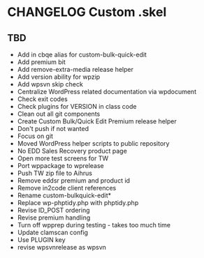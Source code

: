 # CHANGELOG Custom .skel

## TBD
* Add in cbqe alias for custom-bulk-quick-edit
* Add premium bit
* Add remove-extra-media release helper
* Add version ability for wpzip
* Add wpsvn skip check
* Centralize WordPress related documentation via wpdocument
* Check exit codes
* Check plugins for VERSION in class code
* Clean out all git components
* Create Custom Bulk/Quick Edit Premium release helper
* Don't push if not wanted
* Focus on git
* Moved WordPress helper scripts to public repository
* No EDD Sales Recovery product page
* Open more test screens for TW
* Port wppackage to wprelease
* Push TW zip file to Aihrus
* Remove eddsr premium and product id
* Remove in2code client references
* Rename custom-bulkquick-edit*
* Replace wp-phptidy.php with phptidy.php
* Revise ID_POST ordering
* Revise premium handling
* Turn off wpprep during testing - takes too much time
* Update clamscan config
* Use PLUGIN key
* revise wpsvnrelease as wpsvn
